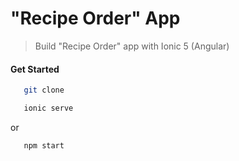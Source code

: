 # "Recipe Order" App

> Build "Recipe Order" app with Ionic 5 (Angular)


#### Get Started
```sh
   git clone 
```
```sh
   ionic serve 
```
or 
```sh
   npm start
```